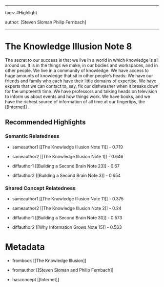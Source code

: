 




---

tags: #Highlight

author: [Steven Sloman Philip Fernbach]

---
# The Knowledge Illusion Note 8




The secret to our success is that we live in a world in which knowledge is all around us. It is in the things we make, in our bodies and workspaces, and in other people. We live in a community of knowledge. We have access to huge amounts of knowledge that sit in other people’s heads: We have our friends and family who each have their little domains of expertise. We have experts that we can contact to, say, fix our dishwasher when it breaks down for the umpteenth time. We have professors and talking heads on television to inform us about events and how things work. We have books, and we have the richest source of information of all time at our fingertips, the  [[Internet]] .


## Recommended Highlights

### Semantic Relatedness


- sameauthor1 [[The Knowledge Illusion Note 11]] - 0.719

- sameauthor2 [[The Knowledge Illusion Note 1]] - 0.646

- diffauthor1 [[Building a Second Brain Note 23]] - 0.67

- diffauthor2 [[Building a Second Brain Note 3]] - 0.654
### Shared Concept Relatedness


- sameauthor1 [[The Knowledge Illusion Note 11]] - 0.375

- sameauthor2 [[The Knowledge Illusion Note 2]] - 0.24

- diffauthor1 [[Building a Second Brain Note 30]] - 0.573

- diffauthor2 [[Why Information Grows Note 15]] - 0.563
# Metadata


- frombook [[The Knowledge Illusion]]

- fromauthor [[Steven Sloman and Philip Fernbach]]

- hasconcept [[Internet]]
